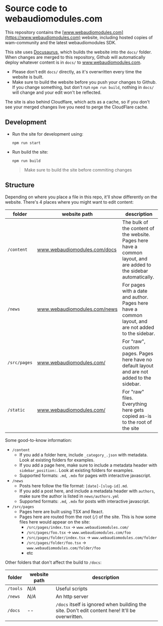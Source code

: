 # Source code to webaudiomodules.com

This repository contains the [www.webaudiomodules.com](https://www.webaudiomodules.com) website, including hosted copies of wam-community and the latest webaudiomodules SDK.

This site uses [Docusaurus](https://docusaurus.io), which builds the website into the `docs/` folder. When changes are merged to this repository, Github will automatically deploy whatever content is in `docs/` to www.webaudiomodules.com.

- Please don't edit `docs/` directly, as it's overwritten every time the website is built.
- Make sure to build the website before you push your changes to Github. If you change something, but don't run `npm run build`, nothing in `docs/` will change and your edit won't be reflected.

The site is also behind Cloudflare, which acts as a cache, so if you don't see your merged changes live you need to perge the CloudFlare cache.

## Development

- Run the site for development using:

  `npm run start`

- Run build the site:

  `npm run build`

  > Make sure to build the site before commiting changes

## Structure

Depending on where you place a file in this repo, it'll show differently on the website. There's 4 places where you might want to edit content:

| folder       | website path                 | description                                                                                                          |
| ------------ | ---------------------------- | -------------------------------------------------------------------------------------------------------------------- |
| `/content`   | www.webaudiomodules.com/docs | The bulk of the content of the website. Pages here have a common layout, and are added to the sidebar automatically. |
| `/news`      | www.webaudiomodules.com/news | For pages with a date and author. Pages here have a common layout, and are not added to the sidebar.                 |
| `/src/pages` | www.webaudiomodules.com/     | For "raw", custom pages. Pages here have no default layout and are not added to the sidebar.                         |
| `/static`    | www.webaudiomodules.com/     | For "raw" files. Everything here gets copied as-is to the root of the site                                           |

Some good-to-know information:

- `/content`
  - If you add a folder here, include `_category_.json` with metadata. Look at existing folders for examples.
  - If you add a page here, make sure to include a metadata header with `sidebar_position:`. Look at existing folders for examples.
  - Supported formats: `.md`, `.mdx` for pages with interactive javascript.
- `/news`
  - Posts here follow the file format: `[date]-[slug-id].md`.
  - If you add a post here, and include a metadata header with `authors`, make sure the author is listed in `news/authors.yml`
  - Supported formats: `.md`, `.mdx` for posts with interactive javascript.
- `/src/pages`
  - Pages here are built using TSX and React.
  - Pages here are routed from the root (`/`) of the site. This is how some files here would appear on the site:
    - `/src/pages/index.tsx` -> `www.webaudiomodules.com/`
    - `/src/pages/foo.tsx` -> `www.webaudiomodules.com/foo`
    - `/src/pages/folder/index.tsx` -> `www.webaudiomodules.com/folder`
    - `/src/pages/folder/foo.tsx` -> `www.webaudiomodules.com/folder/foo`
    - etc

Other folders that don't affect the build to `/docs`:

| folder   | website path | description                                                                                      |
| -------- | ------------ | ------------------------------------------------------------------------------------------------ |
| `/tools` | _N/A_        | Useful scripts                                                                                   |
| `/news`  | _N/A_        | An http server                                                                                   |
| `/docs`  | _--_         | `/docs` itself is ignored when building the site. Don't edit content here! It'll be overwritten. |
